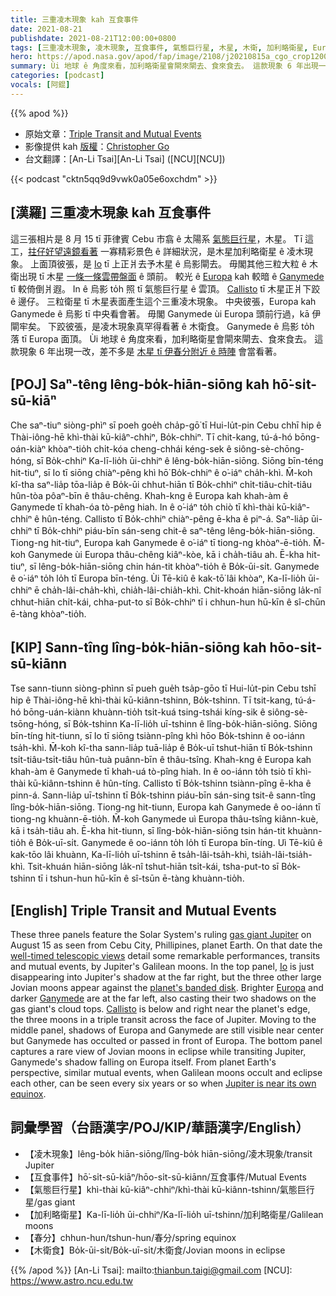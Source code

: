 ```yaml
---
title: 三重凌木現象 kah 互食事件
date: 2021-08-21
publishdate: 2021-08-21T12:00:00+0800
tags: [三重凌木現象, 凌木現象, 互食事件, 氣態巨行星, 木星, 木衛, 加利略衛星, Europa, Ganymede, Io, Callisto]
hero: https://apod.nasa.gov/apod/fap/image/2108/j20210815a_cgo_crop1200.jpg
summary: Ùi 地球 ê 角度來看，加利略衛星會閘來閘去、食來食去。 這款現象 6 年出現一改，差不多是 木星 tī 伊春分附近 ê 時陣 會當看著。
categories: [podcast]
vocals: [阿錕]
---
```


{{% apod %}}

- 原始文章：[Triple Transit and Mutual Events](https://apod.nasa.gov/apod/ap210821.html)
- 影像提供 kah [版權][copyright]：[Christopher Go](http://astro.christone.net/)
- 台文翻譯：[An-Li Tsai][An-Li Tsai] ([NCU][NCU])

{{< podcast "cktn5qq9d9vwk0a05e6oxchdm" >}}

## [漢羅] 三重凌木現象 kah 互食事件
這三張相片是 8 月 15 tī 菲律賓 Cebu 市翕 ê 太陽系 [氣態巨行星][gas giant Jupiter]，木星。
Tī 這工，[拄仔好望遠鏡看著][well-timed telescopic views] 一寡精彩景色 ê 詳細狀況，是木星加利略衛星 ê 凌木現象。
上面頂彼張，是 [Io][Io] tī 上正爿去予木星 ê 烏影閘去。
毋閣其他三粒大粒 ê 木衛出現 tī 木星 [一條一條雲帶盤面][planet's banded disk] ê 頭前。
較光 ê [Europa][Europa] kah 較暗 ê [Ganymede][Ganymede] tī 較倚倒爿遐。
In ê 烏影 to̍h 照 tī 氣態巨行星 ê 雲頂。
[Callisto][Callisto] tī 木星正爿下跤 ê 邊仔。
三粒衛星 tī 木星表面產生這个三重凌木現象。
中央彼張，Europa kah Ganymede ê 烏影 tī 中央看會著。
毋閣 Ganymede ùi Europa 頭前行過，kā 伊閘牢矣。
下跤彼張，是凌木現象真罕得看著 ê 木衛食。
Ganymede ê 烏影 to̍h 落 tī Europa 面頂。
Ùi 地球 ê 角度來看，加利略衛星會閘來閘去、食來食去。
這款現象 6 年出現一改，差不多是 [木星 tī 伊春分附近 ê 時陣][Jupiter is near its own equinox] 會當看著。

## [POJ] Saⁿ-têng lêng-bo̍k-hiān-siōng kah hō͘-si̍t-sū-kiāⁿ
Che saⁿ-tiuⁿ siòng-phìⁿ sī poeh goe̍h cha̍p-gō͘ tī Hui-lu̍t-pin Cebu chhī hip ê Thài-iông-hē khì-thài kū-kiâⁿ-chhiⁿ, Bo̍k-chhiⁿ.
Tī chit-kang, tú-á-hó bōng-oán-kiàⁿ khòaⁿ-tio̍h chi̍t-kóa cheng-chhái kéng-sek ê siông-sè-chōng-hóng, sī Bo̍k-chhiⁿ Ka-lī-lio̍h ūi-chhiⁿ ê lêng-bo̍k-hiān-siōng.
Siōng bīn-téng hit-tiuⁿ, sī Io tī siōng chiàⁿ-pêng khì hō͘ Bo̍k-chhiⁿ ê o͘-iáⁿ cha̍h-khì.
M̄-koh kî-tha saⁿ-lia̍p tōa-lia̍p ê Bo̍k-ūi chhut-hiān tī Bo̍k-chhiⁿ chi̍t-tiâu-chi̍t-tiâu hûn-tòa pôaⁿ-bīn ê thâu-chêng.
Khah-kng ê Europa kah khah-àm ê Ganymede tī khah-óa tò-pêng hiah.
In ê o͘-iáⁿ to̍h chiò tī khì-thài kū-kiâⁿ-chhiⁿ ê hûn-téng.
Callisto tī Bo̍k-chhiⁿ chiàⁿ-pêng ē-kha ê piⁿ-á.
Saⁿ-lia̍p ūi-chhiⁿ tī Bo̍k-chhiⁿ piáu-bīn sán-seng chit-ê saⁿ-têng lêng-bo̍k-hiān-siōng.
Tiong-ng hit-tiuⁿ, Europa kah Ganymede ê o͘-iáⁿ tī tiong-ng khòaⁿ-ē-tio̍h.
M̄-koh Ganymede ùi Europa thâu-chêng kiâⁿ-kòe, kā i cha̍h-tiâu ah.
Ē-kha hit-tiuⁿ, sī lêng-bo̍k-hiān-siōng chin hán-tit khòaⁿ-tio̍h ê Bo̍k-ūi-si̍t.
Ganymede ê o͘-iáⁿ to̍h lo̍h tī Europa bīn-téng.
Ùi Tē-kiû ê kak-tō͘ lâi khòaⁿ, Ka-lī-lio̍h ūi-chhiⁿ ē cha̍h-lâi-cha̍h-khì, chia̍h-lâi-chia̍h-khì.
Chit-khoán hiān-siōng la̍k-nî chhut-hiān chi̍t-kái, chha-put-to sī Bo̍k-chhiⁿ tī i chhun-hun hū-kīn ê sî-chūn ē-tàng khòaⁿ-tio̍h.

## [KIP] Sann-tîng lîng-bo̍k-hiān-siōng kah hōo-si̍t-sū-kiānn
Tse sann-tiunn siòng-phìnn sī pueh gue̍h tsa̍p-gōo tī Hui-lu̍t-pin Cebu tshī hip ê Thài-iông-hē khì-thài kū-kiânn-tshinn, Bo̍k-tshinn.
Tī tsit-kang, tú-á-hó bōng-uán-kiànn khuànn-tio̍h tsi̍t-kuá tsing-tshái kíng-sik ê siông-sè-tsōng-hóng, sī Bo̍k-tshinn Ka-lī-lio̍h uī-tshinn ê lîng-bo̍k-hiān-siōng.
Siōng bīn-tíng hit-tiunn, sī Io tī siōng tsiànn-pîng khì hōo Bo̍k-tshinn ê oo-iánn tsa̍h-khì.
M̄-koh kî-tha sann-lia̍p tuā-lia̍p ê Bo̍k-uī tshut-hiān tī Bo̍k-tshinn tsi̍t-tiâu-tsi̍t-tiâu hûn-tuà puânn-bīn ê thâu-tsîng.
Khah-kng ê Europa kah khah-àm ê Ganymede tī khah-uá tò-pîng hiah.
In ê oo-iánn to̍h tsiò tī khì-thài kū-kiânn-tshinn ê hûn-tíng.
Callisto tī Bo̍k-tshinn tsiànn-pîng ē-kha ê pinn-á.
Sann-lia̍p uī-tshinn tī Bo̍k-tshinn piáu-bīn sán-sing tsit-ê sann-tîng lîng-bo̍k-hiān-siōng.
Tiong-ng hit-tiunn, Europa kah Ganymede ê oo-iánn tī tiong-ng khuànn-ē-tio̍h.
M̄-koh Ganymede uì Europa thâu-tsîng kiânn-kuè, kā i tsa̍h-tiâu ah.
Ē-kha hit-tiunn, sī lîng-bo̍k-hiān-siōng tsin hán-tit khuànn-tio̍h ê Bo̍k-uī-si̍t.
Ganymede ê oo-iánn to̍h lo̍h tī Europa bīn-tíng.
Uì Tē-kiû ê kak-tōo lâi khuànn, Ka-lī-lio̍h uī-tshinn ē tsa̍h-lâi-tsa̍h-khì, tsia̍h-lâi-tsia̍h-khì.
Tsit-khuán hiān-siōng la̍k-nî tshut-hiān tsi̍t-kái, tsha-put-to sī Bo̍k-tshinn tī i tshun-hun hū-kīn ê sî-tsūn ē-tàng khuànn-tio̍h.

## [English] Triple Transit and Mutual Events
These three panels feature the Solar System's ruling [gas giant Jupiter][gas giant Jupiter] on August 15 as seen from Cebu City, Phillipines, planet Earth.
On that date the [well-timed telescopic views][well-timed telescopic views] detail some remarkable performances, transits and mutual events, by Jupiter's Galilean moons.
In the top panel, [Io][Io] is just disappearing into Jupiter's shadow at the far right, but the three other large Jovian moons appear against the [planet's banded disk][planet's banded disk].
Brighter [Europa][Europa] and darker [Ganymede][Ganymede] are at the far left, also casting their two shadows on the gas giant's cloud tops.
[Callisto][Callisto] is below and right near the planet's edge, the three moons in a triple transit across the face of Jupiter.
Moving to the middle panel, shadows of Europa and Ganymede are still visible near center but Ganymede has occulted or passed in front of Europa.
The bottom panel captures a rare view of Jovian moons in eclipse while transiting Jupiter, Ganymede's shadow falling on Europa itself.
From planet Earth's perspective, similar mutual events, when Galilean moons occult and eclipse each other, can be seen every six years or so when [Jupiter is near its own equinox][Jupiter is near its own equinox].

## 詞彙學習（台語漢字/POJ/KIP/華語漢字/English）
- 【凌木現象】lêng-bo̍k hiān-siōng/lîng-bo̍k hiān-siōng/凌木現象/transit Jupiter
- 【互食事件】hō͘-si̍t-sū-kiāⁿ/hōo-si̍t-sū-kiānn/互食事件/Mutual Events
- 【氣態巨行星】khì-thài kū-kiâⁿ-chhiⁿ/khì-thài kū-kiânn-tshinn/氣態巨行星/gas giant
- 【加利略衛星】Ka-lī-lio̍h ūi-chhiⁿ/Ka-lī-lio̍h uī-tshinn/加利略衛星/Galilean moons
- 【春分】chhun-hun/tshun-hun/春分/spring equinox
- 【木衛食】Bo̍k-ūi-si̍t/Bo̍k-uī-si̍t/木衛食/Jovian moons in eclipse

{{% /apod %}}
[An-Li Tsai]: mailto:thianbun.taigi@gmail.com
[NCU]: https://www.astro.ncu.edu.tw

[copyright]: https://apod.nasa.gov/apod/fap/lib/about_apod.html#srapply

[gas giant Jupiter]:https://solarsystem.nasa.gov/planets/jupiter/overview/
[well-timed telescopic views]:http://astro.christone.net/jupiter/index.html
[Io]:https://solarsystem.nasa.gov/moons/jupiter-moons/io/in-depth/
[planet's banded disk]:https://skyandtelescope.org/astronomy-news/jupiter-dazzles-opposition/
[Europa]:https://www.nasa.gov/feature/jpl/a-few-steps-closer-to-europa-spacecraft-hardware-makes-headway
[Ganymede]:https://www.nasa.gov/feature/jpl/ride-with-juno-as-it-flies-past-the-solar-system-s-biggest-moon-and-jupiter
[Callisto]:https://photojournal.jpl.nasa.gov/target/Callisto
[Jupiter is near its own equinox]:https://earthsky.org/astronomy-essentials/jupiter-equinox-mutual-events-moon-2021/
